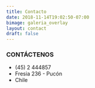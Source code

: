 ```yaml
---
title: Contacto
date: 2018-11-14T19:02:50-07:00
bimage: galeria_overlay
layout: contact
draft: false
---
```

### CONTÁCTENOS

* (45) 2 444857
* Fresia 236 - Pucón
* Chile
